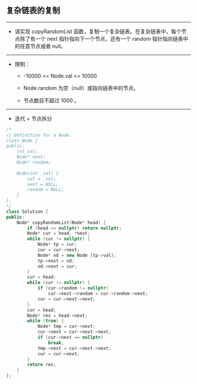 ## 复杂链表的复制

--------------------

- 请实现 copyRandomList 函数，复制一个复杂链表。在复杂链表中，每个节点除了有一个 next 指针指向下一个节点，还有一个 random 指针指向链表中的任意节点或者 null。

--------------------

- 限制：

    - -10000 <= Node.val <= 10000
    
    - Node.random 为空（null）或指向链表中的节点。

    - 节点数目不超过 1000 。

--------------------

- 迭代 + 节点拆分

```cpp
/*
// Definition for a Node.
class Node {
public:
    int val;
    Node* next;
    Node* random;
    
    Node(int _val) {
        val = _val;
        next = NULL;
        random = NULL;
    }
};
*/
class Solution {
public:
    Node* copyRandomList(Node* head) {
        if (head == nullptr) return nullptr;
        Node* cur = head, *next;
        while (cur != nullptr) {
            Node* tp = cur;
            cur = cur->next;
            Node* nd = new Node {tp->val};
            tp->next = nd;
            nd->next = cur;
        }
        cur = head;
        while (cur != nullptr) {
            if (cur->random != nullptr)
                cur->next->random = cur->random->next;
            cur = cur->next->next;
        }
        cur = head;
        Node* res = head->next;
        while (true) {
            Node* tmp = cur->next;
            cur->next = cur->next->next;
            if (cur->next == nullptr)
                break;
            tmp->next = cur->next->next;
            cur = cur->next;
        }
        return res;
    }
};
```